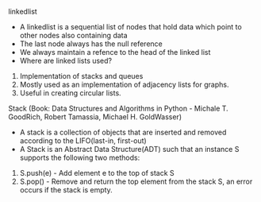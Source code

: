 linkedlist
- A linkedlist is a sequential list of nodes that hold data which point to other nodes also containing data
- The last node always has the null reference
- We always maintain a refence to the head of the linked list
- Where are linked lists used?
1) Implementation of stacks and queues
2) Mostly used as an implementation of adjacency lists for graphs.
3) Useful in creating circular lists.

Stack
(Book: Data Structures and Algorithms in Python - Michale T. GoodRich, Robert Tamassia, Michael H. GoldWasser)
- A stack is a collection of objects that are inserted and removed according to the LIFO(last-in, first-out)
- A Stack is an Abstract Data Structure(ADT) such that an instance S supports the following two methods:
1) S.push(e) - Add element e to the top of stack S
2) S.pop() - Remove and return the top element from the stack S, an error occurs if the stack is empty.